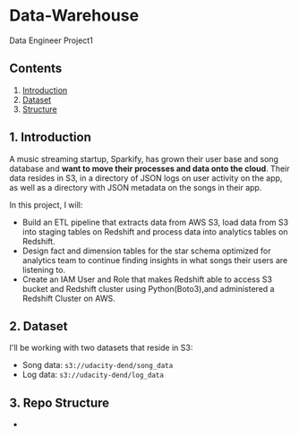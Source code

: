 # Data-Warehouse
Data Engineer Project1

## Contents
1. [Introduction](#1-introduction)
2. [Dataset](#2-dataset)
3. [Structure](#3-repo-structure)

## 1. Introduction

A music streaming startup, Sparkify, has grown their user base and song database and **want to move their processes and data onto the cloud**. Their data resides in S3, in a directory of JSON logs on user activity on the app, as well as a directory with JSON metadata on the songs in their app.

In this project, I will:
- Build an ETL pipeline that extracts data from AWS S3, load data from S3 into staging tables on Redshift and process data into analytics tables on Redshift.
- Design fact and dimension tables for the star schema optimized for analytics team to continue finding insights in what songs their users are listening to.
- Create an IAM User and Role that makes Redshift able to access S3 bucket and Redshift cluster using Python(Boto3),and administered a Redshift Cluster on AWS.

## 2. Dataset

I'll be working with two datasets that reside in S3:
- Song data: `s3://udacity-dend/song_data`
- Log data: `s3://udacity-dend/log_data`

## 3. Repo Structure
- 
